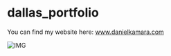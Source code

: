 # dallas_portfolio

You can find my website here: www.danielkamara.com

![IMG](https://user-images.githubusercontent.com/16821067/145839298-adf4b05e-92c2-4aaf-a9c5-df74627f4a97.png)


